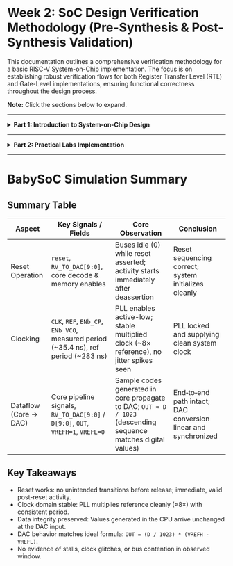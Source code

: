 # Week 2: SoC Design Verification Methodology (Pre-Synthesis & Post-Synthesis Validation)

This documentation outlines a comprehensive verification methodology for a basic RISC-V System-on-Chip implementation. The focus is on establishing robust verification flows for both Register Transfer Level (RTL) and Gate-Level implementations, ensuring functional correctness throughout the design process.

**Note:** Click the sections below to expand.

---

<details>
<summary><strong>Part 1: Introduction to System-on-Chip Design</strong></summary>

### What is a System-on-Chip?

A **System-on-Chip (SoC)** represents an integrated circuit that consolidates multiple system components onto a single silicon die. Rather than implementing separate chips for different functions, an SoC provides a unified solution that optimizes performance, power consumption, and form factor for modern electronic applications.

<img width="1024" height="1024" alt="image" src="https://github.com/user-attachments/assets/de4a7e62-8d2c-4212-8e1e-6721798a4c20" />

**Block diagram of a System on Chip (SoC) architecture showing key components and their interconnections**

#### Essential SoC Components

1. **Processing Unit**: Central processing core responsible for instruction execution and system control.
2. **Memory Subsystem**: On-chip SRAM/DRAM for data storage and program execution.
3. **Peripheral Interfaces**: I/O controllers for external device communication.
4. **Graphics Engine**: Dedicated hardware for visual processing tasks.
5. **Signal Processing Units**: Specialized processors for audio/video signal manipulation.
6. **Power Management Unit**: Integrated power regulation and optimization circuits.
7. **Communication Modules**: Wireless connectivity options (Wi-Fi, Bluetooth, cellular).

#### Benefits of SoC Integration

- **Miniaturization**: Enables compact device designs with reduced PCB complexity.
- **Power Optimization**: Lower overall power consumption through integrated design.
- **Performance Enhancement**: Faster inter-component communication and data transfer.
- **Cost Reduction**: Economies of scale in manufacturing and reduced component count.
- **Improved Reliability**: Fewer interconnections reduce potential failure points.

#### Application Domains

- Mobile devices, IoT sensors, automotive systems, smart appliances, wearable technology.

#### Industry Examples

- Apple M-series processors, Qualcomm Snapdragon family, AMD Ryzen APUs, MediaTek Dimensity series.

#### Design Challenges

- Thermal management complexity, verification scalability, design flexibility constraints.

### SoC Categories

- **Control-Oriented SoCs**: Optimized for embedded control applications with low power requirements.
- **Performance-Oriented SoCs**: Designed for high-performance computing with advanced operating system support.
- **Domain-Specific SoCs**: Tailored for specialized applications requiring optimized performance characteristics.

<img width="1300" height="1261" alt="image" src="https://github.com/user-attachments/assets/6d0a43f8-5037-4ea1-8c69-c7552f71ad90" />

**Close-up view of a System-on-Chip (SoC) silicon die showing internal integrated circuit components and wire connections**

</details>

---

<details>
<summary><strong>Part 2: Practical Labs Implementation </strong></summary>

<details>
<summary><strong> Preresiquisites </strong></summary>

## Iverilog Setup Verification
<img width="1919" height="736" alt="Screenshot 2025-10-04 115636" src="https://github.com/user-attachments/assets/f8cd599f-dfab-451b-a9ab-d6c227dd5f26" />

## Gtkwave Setup Verification
<img width="1919" height="933" alt="image" src="https://github.com/user-attachments/assets/08f21760-8941-44eb-b74a-58d59c450632" />

## Repository Setup

```
# Clone the main VSDBabySoC repository (most comprehensive version)
git clone https://github.com/manili/VSDBabySoC.git

# Enter the project directory
cd VSDBabySoC
```

<img width="1905" height="589" alt="image" src="https://github.com/user-attachments/assets/23f05789-2408-401d-b093-280c658d0ed7" />

TLV → Verilog Conversion

```
# Install SandPiper-SaaS
pip install pyyaml click sandpiper-saas

# Convert TLV → Verilog
sandpiper-saas -i ./src/module/*.tlv -o rvmyth.v --bestsv --noline -p verilog --outdir ./src/module/
```

<img width="1919" height="754" alt="image" src="https://github.com/user-attachments/assets/8f0e7199-9a9b-46fe-9e6d-09b196515048" />

file structure

``` 
# First Install tree to view structure
sudo apt install tree

# Just tree to get file structure
tree
```

output
```
tree
.
├── images
│   ├── centralized_avsddac.png
│   ├── inside_dac.png
│   ├── inside_pll.png
│   ├── openlane_flow.png
│   ├── physical_design.png
│   ├── post_routing_sim.png
│   ├── post_synth_sim.png
│   ├── pre_synth_sim.png
│   ├── rvmyth_layout.png
│   ├── selected_dac.png
│   ├── selected_pll.png
│   ├── vsdbabysoc_block_diagram.png
│   └── vsdbabysoc_layout.png
├── LICENSE
├── Makefile
├── README.md
└── src
    ├── gds
    │   ├── avsddac.gds
    │   └── avsdpll.gds
    ├── gls_model
    │   ├── primitives.v
    │   └── sky130_fd_sc_hd.v
    ├── include
    │   ├── sandpiper_gen.vh
    │   ├── sandpiper.vh
    │   ├── sp_default.vh
    │   └── sp_verilog.vh
    ├── layout_conf
    │   ├── rvmyth
    │   │   ├── config.tcl
    │   │   └── pin_order.cfg
    │   └── vsdbabysoc
    │       ├── config.tcl
    │       ├── macro.cfg
    │       └── pin_order.cfg
    ├── lef
    │   ├── avsddac.lef
    │   └── avsdpll.lef
    ├── lib
    │   ├── avsddac.lib
    │   ├── avsdpll.lib
    │   └── sky130_fd_sc_hd__tt_025C_1v80.lib
    ├── module
    │   ├── avsddac.v
    │   ├── avsdpll.v
    │   ├── clk_gate.v
    │   ├── pseudo_rand_gen.sv
    │   ├── pseudo_rand.sv
    │   ├── rvmyth_gen.v
    │   ├── rvmyth.tlv
    │   ├── rvmyth.v
    │   ├── testbench.rvmyth.post-routing.v
    │   ├── testbench.v
    │   └── vsdbabysoc.v
    ├── script
    │   ├── sta.conf
    │   ├── verilog_to_lib.pl
    │   └── yosys.ys
    └── sdc
        ├── vsdbabysoc_layout.sdc
        └── vsdbabysoc_synthesis.sdc
```

<img width="1919" height="979" alt="image" src="https://github.com/user-attachments/assets/73272415-350d-46a6-83cf-dd0c6a4f9261" />
<img width="1919" height="942" alt="image" src="https://github.com/user-attachments/assets/4b4f1a33-931c-4c97-94ea-6b355c63e3d7" />

</details>


<details>
<summary><strong> RTL Functional Validation</strong></summary>


### Commands:

```
# Create Simulation directory
mkdir -p simulation

# Run the command for simulation
iverilog -o simulation/pre_synth_sim.out -DPRE_SYNTH_SIM src/module/testbench.v -I src/include -I src/module
```

<img width="1919" height="658" alt="image" src="https://github.com/user-attachments/assets/2284190e-14df-4c44-a544-9939a407ae8b" />

## Commands to View Waveform 

```
cd simulation
./pre_synth_sim.out
gtkwave pre_synth_sim.vcd
```

## Waveforms

<img width="1919" height="704" alt="image" src="https://github.com/user-attachments/assets/59bca4e8-276d-4280-9d54-43dea304e1f5" />

## CPU Core
<img width="1919" height="716" alt="image" src="https://github.com/user-attachments/assets/4a6ca1f1-c58a-4a80-a502-62f845bc0a16" />

- Shows internal pipeline/control signals (decode fields, dmem addr/enables).
- Continuous toggling ⇒ steady instruction issue, no stalls.
- Confirms proper decode of funct3/funct7 and active memory access.

## Top Level Waveform

<img width="1919" height="713" alt="image" src="https://github.com/user-attachments/assets/d3ea46dc-b836-40d1-86bc-4713e65b0bb0" />

- `reset` inactive; system running.
- `RV_TO_DAC[9:0]` presents descending sample codes (e.g., 0AB → 099 → 088 ...).
- Confirms core → DAC bus connectivity under stable clock.

## DAC Conversion Waveform

<img width="1919" height="721" alt="image" src="https://github.com/user-attachments/assets/a418b4c7-cfe1-4dad-9664-6d7bb15f428e" />

- `D[9:0]` codes map linearly to `OUT` (e.g., 0x0AB → ~0.167 of full-scale).
- `VREFH=1`, `VREFL=0`; enable asserted.
- Verifies ideal digital-to-analog scaling (OUT ≈ D/1023).

## PLL Waveform

<img width="1919" height="717" alt="image" src="https://github.com/user-attachments/assets/377a2475-8d7d-41ae-813c-105a8160c90a" />

- Stable `CLK` with measured period ≈35.4 ns.
- Reference period ≈283.3 ns ⇒ ~8× multiplication factor.
- Low, steady period variation ⇒ locked condition.

# BabySoC Simulation Analysis

## 1. Reset Operation
- Reset asserted, then deasserted cleanly.
- While asserted: all observed data buses remain idle (zeros).
- After deassertion: CPU pipeline activity begins (decode, memory enables, funct fields toggle).
- `RV_TO_DAC / D[9:0]` starts updating with valid sample codes.
- Conclusion: Reset sequencing and release are correct.

## 2. Clocking
- PLL enables `ENb_CP` and `ENb_VCO` held low (active) → PLL powered and engaged.
- Stable `CLK` period ≈ 35.4 ns.
- Reference period ≈ 283 ns → frequency multiplication ≈ 8×.
- No visible jitter spikes or missing edges in captured window.
- Conclusion: PLL locked and supplying a clean multiplied system clock.

## 3. Dataflow Between Modules
- Core shows continuous instruction execution (decode & memory addr/enables toggling).
- Generated sample codes propagate onto `RV_TO_DAC[9:0]` / `D[9:0]`.
- DAC output `OUT` scales proportionally (OUT ≈ D/1023 with VREFH=1, VREFL=0).
- Consistent decreasing code sequence visible across core → top-level → DAC.
- Conclusion: End-to-end data path (Core → Bus → DAC) functions correctly.

## Overall Verification
Reset behavior, clock generation, and inter-module dataflow are all validated and operating as intended.

</details>

</details>

---

# BabySoC Simulation Summary

## Summary Table

| Aspect | Key Signals / Fields | Core Observation | Conclusion |
|--------|----------------------|------------------|------------|
| Reset Operation | `reset`, `RV_TO_DAC[9:0]`, core decode & memory enables | Buses idle (0) while reset asserted; activity starts immediately after deassertion | Reset sequencing correct; system initializes cleanly |
| Clocking | `CLK`, `REF`, `ENb_CP`, `ENb_VCO`, measured period (~35.4 ns), ref period (~283 ns) | PLL enables active-low; stable multiplied clock (~8× reference), no jitter spikes seen | PLL locked and supplying clean system clock |
| Dataflow (Core → DAC) | Core pipeline signals, `RV_TO_DAC[9:0]` / `D[9:0]`, `OUT`, `VREFH=1`, `VREFL=0` | Sample codes generated in core propagate to DAC; `OUT ≈ D / 1023` (descending sequence matches digital values) | End‑to‑end path intact; DAC conversion linear and synchronized |

## Key Takeaways
- Reset works: no unintended transitions before release; immediate, valid post-reset activity.
- Clock domain stable: PLL multiplies reference cleanly (≈8×) with consistent period.
- Data integrity preserved: Values generated in the CPU arrive unchanged at the DAC input.
- DAC behavior matches ideal formula: `OUT = (D / 1023) * (VREFH - VREFL)`.
- No evidence of stalls, clock glitches, or bus contention in observed window.




